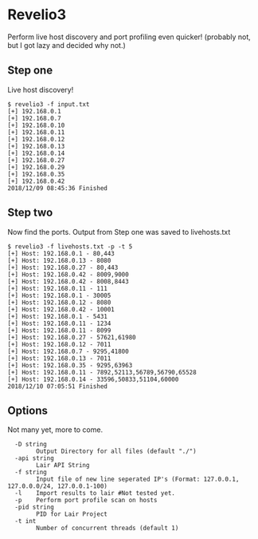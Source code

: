 # Revelio3

Perform live host discovery and port profiling even quicker! (probably not, but I got lazy and decided why not.) 

## Step one

Live host discovery! 

```
$ revelio3 -f input.txt
[+] 192.168.0.1
[+] 192.168.0.7
[+] 192.168.0.10
[+] 192.168.0.11
[+] 192.168.0.12
[+] 192.168.0.13
[+] 192.168.0.14
[+] 192.168.0.27
[+] 192.168.0.29
[+] 192.168.0.35
[+] 192.168.0.42
2018/12/09 08:45:36 Finished
```

## Step two

Now find the ports. Output from Step one was saved to livehosts.txt

```
$ revelio3 -f livehosts.txt -p -t 5                                                         
[+] Host: 192.168.0.1 - 80,443
[+] Host: 192.168.0.13 - 8080
[+] Host: 192.168.0.27 - 80,443
[+] Host: 192.168.0.42 - 8009,9000
[+] Host: 192.168.0.42 - 8008,8443
[+] Host: 192.168.0.11 - 111
[+] Host: 192.168.0.1 - 30005
[+] Host: 192.168.0.12 - 8080
[+] Host: 192.168.0.42 - 10001
[+] Host: 192.168.0.1 - 5431
[+] Host: 192.168.0.11 - 1234
[+] Host: 192.168.0.11 - 8099
[+] Host: 192.168.0.27 - 57621,61980
[+] Host: 192.168.0.12 - 7011
[+] Host: 192.168.0.7 - 9295,41800
[+] Host: 192.168.0.13 - 7011
[+] Host: 192.168.0.35 - 9295,63963
[+] Host: 192.168.0.11 - 7892,52113,56789,56790,65528
[+] Host: 192.168.0.14 - 33596,50833,51104,60000
2018/12/10 07:05:51 Finished
```

## Options

Not many yet, more to come.

```
  -D string
    	Output Directory for all files (default "./")
  -api string
    	Lair API String
  -f string
    	Input file of new line seperated IP's (Format: 127.0.0.1, 127.0.0.0/24, 127.0.0.1-100)
  -l	Import results to lair #Not tested yet.
  -p	Perform port profile scan on hosts
  -pid string
    	PID for Lair Project
  -t int
    	Number of concurrent threads (default 1)
 ```
